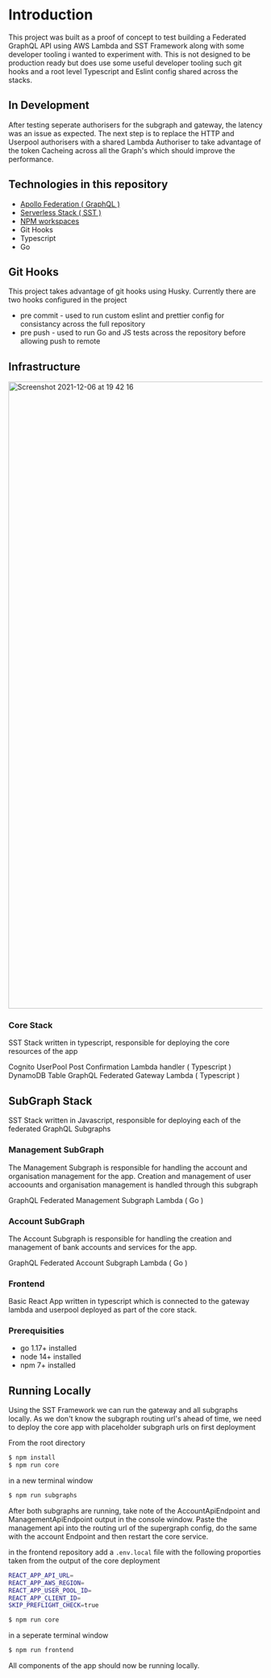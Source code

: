 # Introduction

This project was built as a proof of concept to test building a Federated GraphQL API using AWS Lambda and SST Framework along with some developer tooling i wanted to experiment with. This is not designed to be production ready but does use some useful developer tooling such git hooks and a root level Typescript and Eslint config shared across the stacks.

## In Development

After testing seperate authorisers for the subgraph and gateway, the latency was an issue as expected.  The next step is to replace the HTTP and Userpool authorisers with a shared Lambda Authoriser to take advantage of the token Cacheing across all the Graph's which should improve the performance.


## Technologies in this repository

- [Apollo Federation ( GraphQL )](https://www.apollographql.com/apollo-federation/)
- [Serverless Stack ( SST )](https://serverless-stack.com/)
- [NPM workspaces](https://docs.npmjs.com/cli/v7/using-npm/workspaces)
- Git Hooks
- Typescript
- Go

## Git Hooks

This project takes advantage of git hooks using Husky. Currently there are two hooks configured in the project

- pre commit - used to run custom eslint and prettier config for consistancy across the full repository
- pre push - used to run Go and JS tests across the repository before allowing push to remote

## Infrastructure

<img width="1244" alt="Screenshot 2021-12-06 at 19 42 16" src="https://user-images.githubusercontent.com/18420698/144911617-650c26cd-f86b-4b57-b50f-c5cbed90ad33.png">

### Core Stack

SST Stack written in typescript, responsible for deploying the core resources of the app

Cognito UserPool
Post Confirmation Lambda handler ( Typescript )
DynamoDB Table
GraphQL Federated Gateway Lambda ( Typescript )


## SubGraph Stack

SST Stack written in Javascript, responsible for deploying each of the federated GraphQL Subgraphs

### Management SubGraph

The Management Subgraph is responsible for handling the account and organisation management for the app. Creation and management of user accoounts and organisation management is handled through this subgraph

GraphQL Federated Management Subgraph Lambda ( Go )

### Account SubGraph

The Account Subgraph is responsible for handling the creation and management of bank accounts and services for the app. 

GraphQL Federated Account Subgraph Lambda ( Go )

### Frontend

Basic React App written in typescript which is connected to the gateway lambda and userpool deployed as part of the core stack.

### Prerequisities

- go 1.17+ installed
- node 14+ installed
- npm 7+ installed

## Running Locally

Using the SST Framework we can run the gateway and all subgraphs locally. As we don't know the subgraph routing url's ahead of time, we need to deploy the core app with placeholder subgraph urls on first deployment

From the root directory

```bash
$ npm install
$ npm run core
```

in a new terminal window

```bash
$ npm run subgraphs
```

After both subgraphs are running, take note of the AccountApiEndpoint and ManagementApiEndpoint output in the console window. Paste the management api into the routing url of the supergraph config, do the same with the account Endpoint and then restart the core service.

in the frontend repository add a `.env.local` file with the following proporties taken from the output of the core deployment

```bash
REACT_APP_API_URL=
REACT_APP_AWS_REGION=
REACT_APP_USER_POOL_ID=
REACT_APP_CLIENT_ID=
SKIP_PREFLIGHT_CHECK=true
```

```bash
$ npm run core
```

in a seperate terminal window

```bash
$ npm run frontend
```

All components of the app should now be running locally.
